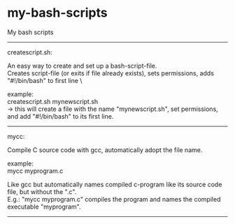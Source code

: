 # my-bash-scripts
My bash scripts

-----------------------------

createscript.sh: 

An easy way to create and set up a bash-script-file. \
Creates script-file (or exits if file already exists), sets permissions, adds "#!/bin/bash" to first line \

example: \
createscript.sh mynewscript.sh \
-> this will create a file with the name "mynewscript.sh", set permissions, and add "#!/bin/bash" to its first line.  

-----------------------------

mycc: 

Compile C source code with gcc, automatically adopt the file name. 

example: \
mycc myprogram.c 

Like gcc but automatically names compiled c-program like its source code file, but without the ".c". \
E.g.: "mycc myprogram.c" compiles the program and names the compiled executable "myprogram". 

----------------------------

